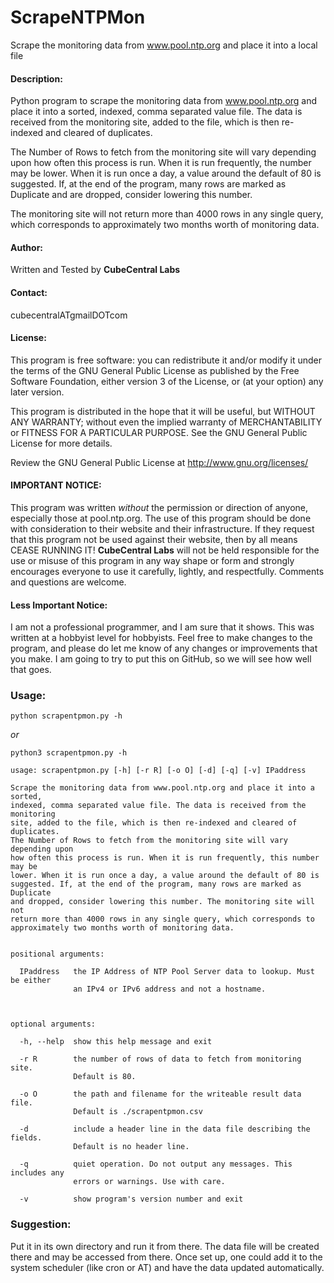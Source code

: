 # ScrapeNTPMon
Scrape the monitoring data from www.pool.ntp.org and place it into a local file


#### Description:
Python program to scrape the monitoring data from www.pool.ntp.org and place it into a sorted, indexed, comma separated value file.
The data is received from the monitoring site, added to the file, which is then re-indexed and cleared of duplicates.

The Number of Rows to fetch from the monitoring site will vary depending upon how often this process is run.
When it is run frequently, the number may be lower.  When it is run once a day, a value around the default of 80 is suggested.
If, at the end of the program, many rows are marked as Duplicate and are dropped, consider lowering this number.

The monitoring site will not return more than 4000 rows in any single query, which corresponds to approximately two months worth of monitoring data.



#### Author:
Written and Tested by **CubeCentral Labs**

#### Contact:
cubecentralATgmailDOTcom


#### License:
This program is free software: you can redistribute it and/or modify
it under the terms of the GNU General Public License as published by
the Free Software Foundation, either version 3 of the License, or
(at your option) any later version.

This program is distributed in the hope that it will be useful,
but WITHOUT ANY WARRANTY; without even the implied warranty of
MERCHANTABILITY or FITNESS FOR A PARTICULAR PURPOSE.  See the
GNU General Public License for more details.

Review the GNU General Public License at <http://www.gnu.org/licenses/>


#### IMPORTANT NOTICE:
This program was written *without* the permission or direction of anyone, especially those at pool.ntp.org.
The use of this program should be done with consideration to their website and their infrastructure.
If they request that this program not be used against their website, then by all means CEASE RUNNING IT!
**CubeCentral Labs** will not be held responsible for the use or misuse of this program in any way shape or form and
strongly encourages everyone to use it carefully, lightly, and respectfully.  Comments and questions are welcome.


#### Less Important Notice:
I am not a professional programmer, and I am sure that it shows.  This was written at a hobbyist level for hobbyists.
Feel free to make changes to the program, and please do let me know of any changes or improvements that you make.
I am going to try to put this on GitHub, so we will see how well that goes.


### Usage:
`python scrapentpmon.py -h`

*or*

`python3 scrapentpmon.py -h`



```
usage: scrapentpmon.py [-h] [-r R] [-o O] [-d] [-q] [-v] IPaddress

Scrape the monitoring data from www.pool.ntp.org and place it into a sorted,
indexed, comma separated value file. The data is received from the monitoring
site, added to the file, which is then re-indexed and cleared of duplicates.
The Number of Rows to fetch from the monitoring site will vary depending upon
how often this process is run. When it is run frequently, this number may be
lower. When it is run once a day, a value around the default of 80 is
suggested. If, at the end of the program, many rows are marked as Duplicate
and dropped, consider lowering this number. The monitoring site will not
return more than 4000 rows in any single query, which corresponds to
approximately two months worth of monitoring data.


positional arguments:

  IPaddress   the IP Address of NTP Pool Server data to lookup. Must be either
              an IPv4 or IPv6 address and not a hostname.
                
                

optional arguments:

  -h, --help  show this help message and exit
  
  -r R        the number of rows of data to fetch from monitoring site.
              Default is 80.
              
  -o O        the path and filename for the writeable result data file.
              Default is ./scrapentpmon.csv
              
  -d          include a header line in the data file describing the fields.
              Default is no header line.
              
  -q          quiet operation. Do not output any messages. This includes any
              errors or warnings. Use with care.
              
  -v          show program's version number and exit
```

### Suggestion:
Put it in its own directory and run it from there.  The data file will be created there and may be accessed from there.
Once set up, one could add it to the system scheduler (like cron or AT) and have the data updated automatically.
